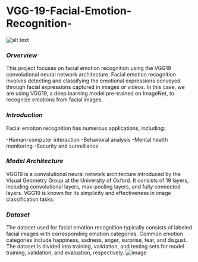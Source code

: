 # VGG-19-Facial-Emotion-Recognition-



![alt text]( https://github.com/pahaht/VGG-19-Facial-Emotion-Recognition-]/blob/main/Images/p-emotions.JPG)





###  *Orverview*
This project focuses on facial emotion recognition using the VGG19 convolutional neural network architecture. 
Facial emotion recognition involves detecting and classifying the emotional expressions conveyed through 
facial expressions captured in images or videos. In this case, we are using VGG19, 
a deep learning model pre-trained on ImageNet, to recognize emotions from facial images.


### *Introduction*
Facial emotion recognition has numerous applications, including:

-Human-computer interaction
-Behavioral analysis
-Mental health monitoring
-Security and surveillance


###  *Model Architecture*
VGG19 is a convolutional neural network architecture introduced by the Visual Geometry Group 
at the University of Oxford. It consists of 19 layers, including convolutional layers,
max-pooling layers, and fully connected layers. VGG19 is known for its simplicity
and effectiveness in image classification tasks.


### *Dataset*
The dataset used for facial emotion recognition typically consists of labeled facial images
with corresponding emotion categories. Common emotion categories include happiness, sadness,
anger, surprise, fear, and disgust. The dataset is divided into training, validation, 
and testing sets for model training, validation, and evaluation, respectively.
![image](https://github.com/pahaht/VGG-19-Facial-Emotion-Recognition-/assets/116424869/ffd0ff6b-5463-4e29-a042-50aaa9f46e09)
